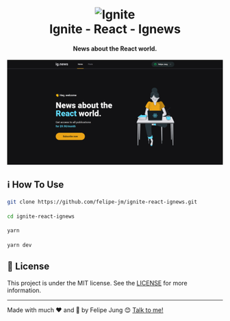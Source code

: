 <h1 align="center">
    <img width="120" alt="Ignite" src="https://res.cloudinary.com/dqcqifjms/image/upload/v1615216700/felipejung/ignite.png" />
    <br>
    Ignite - React - Ignews
</h1>

<h4 align="center">
  News about the React world.
</h4>

![App image](./app.png)

## :information_source: How To Use

```bash
git clone https://github.com/felipe-jm/ignite-react-ignews.git

cd ignite-react-ignews

yarn

yarn dev
```

## :memo: License

This project is under the MIT license. See the [LICENSE](https://github.com/felipe-jm/ignite-react-ignews/blob/master/LICENSE) for more information.

---

Made with much :heart: and :muscle: by Felipe Jung :blush: <a href="https://www.linkedin.com/in/felipe-jung/">Talk to me!</a>
